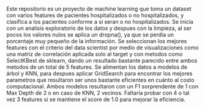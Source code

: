 Este repositorio es un proyecto de machine learning que toma un dataset con varios features de pacientes hospitalizados o no hospitalizados, y clasifica a los pacientes conforme a si seran o no hospitalizados.
Se inicia con un analisis exploratorio de los datos y despues con la limpieza, al ser pocos los valores nulos se aplica un dropna(), ya que se perdia un porcentaje muy pequeño de la información.
Se seleccionan los mejores features con el criterio del data scientist por medio de visualizaciones como una matriz de correlación aplicada solo al target y con metodos como SelectKBest de sklearn, dando un resultado bastante parecido entre ambos metodos
de un total de 5 features.
Se alimentan los datos a modelos de árbol y KNN, para despues aplicar GridSearch para encontrar los mejores parametros que resultaron ser unos bastante eficientes en cuánto al costo computacional.
Ambos modelos resultaron con un F1 sorprendente de 1 con Max Depth de 2 o en caso de KNN, 2 vecinos.
Faltaría probar con 4 o tal vez 3 features si se mantiene el score de 1.0 para mejorar la eficiencia.
